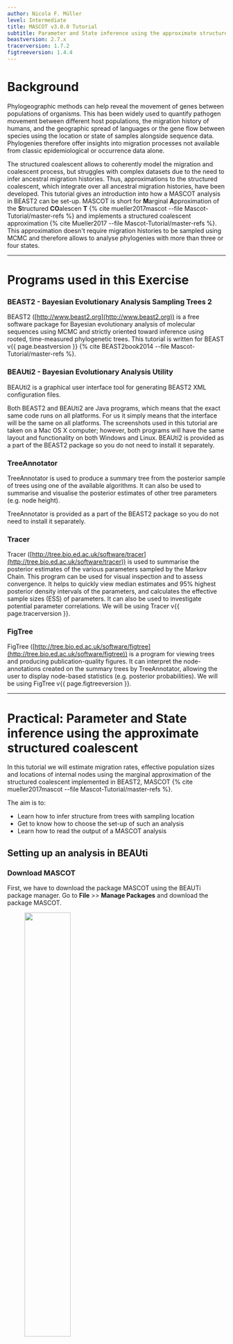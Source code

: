 ```yaml
---
author: Nicola F. Müller
level: Intermediate
title: MASCOT v3.0.0 Tutorial
subtitle: Parameter and State inference using the approximate structured coalescent
beastversion: 2.7.x
tracerversion: 1.7.2
figtreeversion: 1.4.4
---
```


# Background

Phylogeographic methods can help reveal the movement of genes between populations of organisms. This has been widely used to quantify pathogen movement between different host populations, the migration history of humans, and the geographic spread of languages or the gene flow between species using the location or state of samples alongside sequence data. Phylogenies therefore offer insights into migration processes not available from classic epidemiological or occurrence data alone.

The structured coalescent allows to coherently model the migration and coalescent process, but struggles with complex datasets due to the need to infer ancestral migration histories. Thus, approximations to the structured coalescent, which integrate over all ancestral migration histories, have been developed. This tutorial gives an introduction into how a MASCOT analysis in BEAST2 can be set-up. MASCOT is short for **M**arginal **A**pproximation of the **S**tructured **CO**alescen **T** {% cite mueller2017mascot --file Mascot-Tutorial/master-refs %} and implements a structured coalescent approximation {% cite Mueller2017 --file Mascot-Tutorial/master-refs %}. This approximation doesn't require migration histories to be sampled using MCMC and therefore allows to analyse phylogenies with more than three or four states.

----

# Programs used in this Exercise

### BEAST2 - Bayesian Evolutionary Analysis Sampling Trees 2

BEAST2 ([http://www.beast2.org](http://www.beast2.org)) is a free software package for Bayesian evolutionary analysis of molecular sequences using MCMC and strictly oriented toward inference using rooted, time-measured phylogenetic trees. This tutorial is written for BEAST v{{ page.beastversion }} {% cite BEAST2book2014 --file Mascot-Tutorial/master-refs %}.

### BEAUti2 - Bayesian Evolutionary Analysis Utility

BEAUti2 is a graphical user interface tool for generating BEAST2 XML configuration files.

Both BEAST2 and BEAUti2 are Java programs, which means that the exact same code runs on all platforms. For us it simply means that the interface will be the same on all platforms. The screenshots used in this tutorial are taken on a Mac OS X computer; however, both programs will have the same layout and functionality on both Windows and Linux. BEAUti2 is provided as a part of the BEAST2 package so you do not need to install it separately.

### TreeAnnotator

TreeAnnotator is used to produce a summary tree from the posterior sample of trees using one of the available algorithms. It can also be used to summarise and visualise the posterior estimates of other tree parameters (e.g. node height).

TreeAnnotator is provided as a part of the BEAST2 package so you do not need to install it separately.

### Tracer

Tracer ([http://tree.bio.ed.ac.uk/software/tracer](http://tree.bio.ed.ac.uk/software/tracer)) is used to summarise the posterior estimates of the various parameters sampled by the Markov Chain. This program can be used for visual inspection and to assess convergence. It helps to quickly view median estimates and 95% highest posterior density intervals of the parameters, and calculates the effective sample sizes (ESS) of parameters. It can also be used to investigate potential parameter correlations. We will be using Tracer v{{ page.tracerversion }}.

### FigTree

FigTree ([http://tree.bio.ed.ac.uk/software/figtree](http://tree.bio.ed.ac.uk/software/figtree)) is a program for viewing trees and producing publication-quality figures. It can interpret the node-annotations created on the summary trees by TreeAnnotator, allowing the user to display node-based statistics (e.g. posterior probabilities). We will be using FigTree v{{ page.figtreeversion }}.

----

# Practical: Parameter and State inference using the approximate structured coalescent

In this tutorial we will estimate migration rates, effective population sizes and locations of internal nodes using the marginal approximation of the structured coalescent implemented in BEAST2, MASCOT {% cite mueller2017mascot --file Mascot-Tutorial/master-refs %}.

The aim is to:

-   Learn how to infer structure from trees with sampling location
-   Get to know how to choose the set-up of such an analysis
-   Learn how to read the output of a MASCOT analysis

## Setting up an analysis in BEAUti

### Download MASCOT

First, we have to download the package MASCOT using the BEAUTi package manager. Go to **File** >> **Manage Packages** and download the package MASCOT.

<figure>

<a id="fig:example1"></a> <img src="figures/MascotDownload.png" style="width:50%;"/>

<figcaption>Figure 1: Download the MASCOT package.</figcaption>

</figure>

MASCOT will only be available in BEAUti once you close and restart the program.

### Loading the Influenza A/H3N2 Sequences (Partitions)

The sequence alignment is in the file [H3N2.nexus](http://github.com/nicfel/Mascot-Tutorial/raw/master/data/H3N2.nexus). Right-click on this link and save it to a folder on your computer. Once downloaded, this file can either be drag-and-dropped into BEAUti or added by using BEAUti's menu system via **File** >> **Import Alignment**. Once the sequences are added, we need to specify the sampling dates.

### Get the sampling times (Tip Dates)

Open the "Tip Dates" panel and then select the "Use tip dates" checkbox.

The sampling times are encoded in the sequence names. We can tell BEAUti to use these by clicking the **Auto-configure** button. The sampling times appear following the third vertical bar "\|" in the sequence name. To extract these times, select "split on character", enter "\|" (without the quotes) in the text box immediately to the right, and then select "3" from the drop-down box to the right, as shown in the figure below.

<figure>

<a id="fig:example1"></a> <img src="figures/TipDates.png" style="width:70%;"/>

<figcaption>Figure 2: Guess sampling times.</figcaption>

</figure>

Clicking "Ok" should now populate the table with the sample times extracted from the sequence names: the column **Date** should now have values between 2000 and 2002 and the column **Height** should have values from 0 to 2. The heights denote the time difference from a sequence to the most recently sampled sequence. If everything is specified correctly, the sequence with Height 0.0 should have Date 2001.9.

### Specify the Site Model (Site Model)

Next, we have to specify the site model. To do this, choose the "Site Model" tab. For Influenza Hemagluttanin sequences as we have here, HKY is the most commonly used model of nucleotide evolution. This model allows for differences in transversion and transition rates, meaning that changes between bases that are chemically more closely related (transitions) are allowed to have a different rate to changes between bases that chemically more distinct (transversions). Additionally, we should allow for different rate categories for different sites in the alignment. This can be done by setting the _Gamma Category Count_ to 4, which is just a value that has typically been used. Make sure that estimate is checked next to the shape parameter. To reduce the number of parameters we have to estimate, we can set Frequencies to Empirical.

<figure>

<a id="fig:example1"></a> <img src="figures/SiteModel.png" style="width:70%;"/>

<figcaption>Figure 4: Set the site model.</figcaption>

</figure>

### Set the clock model (Clock Model)

For rapidly evolving viruses, the assumption of a strict molecular clock is often made, meaning that the molecular clock is the same on each branch of the phylogeny. To decrease the burnin phase, we can set the initial value to 0.005.

<figure>

<a id="fig:example1"></a> <img src="figures/ClockRate.png" style="width:70%;"/>

<figcaption>Figure 5: Set the initial clock rate.</figcaption>

</figure>

### Get the sampling locations (Tip Locations)

We first have to choose the tree prior, which in this case is MASCOT. We do this by switching to the _Priors_ tab. Search the drop down menu next to `Tree.t:H3N2` and choose MASCOT. By default, the rate dynamics for this setting is `Constant`, which means that effective population sizes and migration rates are assumed to be constant through time. We next have to define the sampling location of the individual tips.

Initially the column **Location** should be _NOT\_SET_ for every sequence. After clicking the **Guess** button, you can split the sequence on the vertical bar "\|" again by selecting "split on character" and entering "\|" in the box. However, the locations are in the fourth group, so this time choose "4" from the drop-down menu. After clicking the **OK** button, the window should look like the one shown in the figure below:

<figure>

<a id="fig:example1"></a> <img src="figures/TipLocations.png" style="width:70%;"/>

<figcaption>Figure 3: Configuring sample locations.</figcaption>

</figure>

### Specify the priors (Priors)

Now, we need to set the priors for the various parameters of the model. You can find the parameter priors below the tree prior.

First, consider the effective population size parameter _Ne_. Since we have only a few samples per location, meaning little information about the different effective population sizes, we will need an informative prior. In this case we will use a log normal prior with parameters M=0 and S=1. (These are respectively the mean and variance of the corresponding normal distribution in log space.) To use this prior, choose "Log Normal" from the drop down menu to the right of the `Ne.t:H3N2` parameter label, then click the arrow to the left of the same label and fill in the parameter values appropriately (i.e. M=0 and S=1). Ensure that the "Mean In Real Space" checkbox remains unchecked.

The existing exponential distribution as a prior on the migration rate puts much weight on lower values while not prohibiting larger ones. For migration rates, a prior that prohibits too large values while not greatly distinguishing between very small and very _very_ small values is generally a good choice. Be aware however that the exponential distribution is quite an informative prior: one should be careful that to choose a mean so that feasible rates are at least within the 95% HPD interval of the prior. (This can be determined by clicking the arrow to the left of the parameter name and looking at the values below the graph that appears on the right.) We keep the default mean value of 1.

Finally, set the prior for the clock rate. We have a good idea about the clock rate of Influenza A/H3N2 Hemagglutinin. From previous work by other people, we know that the clock rate will be around 0.005 substitution per site per year. To include that prior knowledge, we can set the prior on the clock rate to a Log Normal distribution with mean in **real space** set to 0.005. To specify the mean in real space, make sure that the box "Mean In Real Space" is checked. If we set the S value to 0.25, we say that we expect the clock rate to be with 95% certainty between 0.00321 and 0.00731.

<figure>

<a id="fig:example1"></a> <img src="figures/Priors.png" style="width:70%;"/>

<figcaption>Figure 6: Set up of the prior distributions.</figcaption>

</figure>

We keep the default priors for the parameters gammaShape and kappa.

### Specify the MCMC chain length (MCMC)

Now switch to the "MCMC" tab. Here we can set the length of the MCMC chain and decide how frequently the parameter and trees are logged. For this dataset, 2 million iterations should be sufficient. In order to have enough samples but not create too large files, we can set the logEvery to 2000, so we have 1001 samples overall. Do this for the tracelog and the treelog. Next, we have to save the `*.xml` file using **File** >> **Save as**.

<figure>

<a id="fig:example1"></a> <img src="figures/MCMC.png" style="width:70%;"/>

<figcaption>Figure 7: save the \*.xml.</figcaption>

</figure>

### Run the analysis using BEAST2

Run the `*.xml` using BEAST2 or use finished runs from the _precooked-runs_ folder. The analysis should take about 6 to 7 minutes. If you want to learn some more about what the migration rates we actually estimate, have a look at this blog post of Peter Beerli [http://popgen.sc.fsu.edu/Migrate/Blog/Entries/2013/3/22_forward-backward_migration_rates.html](http://popgen.sc.fsu.edu/Migrate/Blog/Entries/2013/3/22_forward-backward_migration_rates.html).

### Analyse the log file using Tracer

First, we can open the `*.log` file in tracer to check if the MCMC has converged. The ESS value should be above 200 for almost all values and especially for the posterior estimates.

<figure>

<a id="fig:example1"></a> <img src="figures/LogPosterior.png" style="width:70%;"/>

<figcaption>Figure 8: Check if the posterior converged.</figcaption>

</figure>

We can have a look at the marginal posterior distributions for the effective population sizes. New York is inferred to have the largest effective population size before Hong Kong and New Zealand. This tells us that two lineages that are in New Zealand are expected to coalesce quicker than two lineages in Hong Kong or New York.

<figure>

<a id="fig:example1"></a> <img src="figures/LogNe.png" style="width:70%;"/>

<figcaption>Figure 9: Compare the different inferred effective population sizes.</figcaption>

</figure>

In this example, we have relatively little information about the effective population sizes of each location. This can lead to estimates that are greatly informed by the prior. Additionally, there can be great differences between median and mean estimates. The median estimates are generally more reliable since they are less influence by extreme values.

<figure>

<a id="fig:example1"></a> <img src="figures/MeanMedian.png" style="width:70%;"/>

<figcaption>Figure 10: Differences between mean and median estimates.</figcaption>

</figure>

We can then look at the inferred migration rates. The migration rates have the label b_migration.\*, meaning that they are backwards in time migration rates. The highest rates are from New York to Hong Kong. Because they are backwards in time migration rates, this means that lineages from New York are inferred to be likely from Hong Kong if we're going backwards in time. In the inferred phylogenies, we should therefore make the observation that lineages ancestral to samples from New York are inferred to be from Hong Kong backwards.

A more in depth explanation of what backwards migration really are can be found here [http://popgen.sc.fsu.edu/Migrate/Blog/Entries/2013/3/22_forward-backward_migration_rates.html](http://popgen.sc.fsu.edu/Migrate/Blog/Entries/2013/3/22_forward-backward_migration_rates.html)

<figure>

<a id="fig:example1"></a> <img src="figures/LogMigration.png" style="width:70%;"/>

<figcaption>Figure 11: Compare the inferred migration rates.</figcaption>

</figure>

### Make the summary tree using TreeAnnotator

Next, we want to summarize the trees. This we can do using TreeAnnotator. Until recently the _maximum clade credibility_ tree (MCC) has been the default summary method in TreeAnotator. To produce MCC trees TreeAnotator takes the set of trees and find the best supported tree by maximising the product of the posterior clade probabilities. It will then annotate this representative summary tree with the mean ages of all the nodes and the corresponding 95% HPD ranges as well as the posterior clade probability for each node. A new point estimate, called a _conditional clade distribution_ tree (CCD) has been proposed {% cite berling2025 --file Introduction-to-BEAST2/master-refs %}. It has been shown to outperform MCC in terms of accuracy (based on Robinson-Foulds distance to the true tree) and precision (how different are the point estimates calculated for replicate MCMC chains). CCD methods may produce a tree that would be well supported but has not been sampled during MCMC. This is beneficial for large trees and complex parameter regimes. Since both methods are still widely used, we show how to use them to summarise the posterior tree distribution. **To save time, you may run just one method and compare it to the other using the example below.**

#### Producing MCC tree

> Open **TreeAnnotator** and then set the options as in the [Figure 12](#fig:mcc) below. You have to specify the **Burnin percentage**, **Target tree type**, **Node heights**, **Input Tree File** and the **Output File**.
>
> Use the typed trees in the file `H3N2.H3N2.trees` as **Input Tree File**. Name output file `H3N2.mcc.tree`.
>
> After clicking **Run** the program should summarize the trees.

<figure>

<a id="fig:mcc"></a> <img src="figures/TreeAnnotator.png" style="width:50%;"/>

<figcaption>Figure 12: Make the maximum clade credibility tree.</figcaption>

</figure>

#### Producing CCD0 tree

> Open **TreeAnnotator** and then set the options as in the [Figure 13](#fig:ccd0) below. You have to specify the **Burnin percentage**, the **Node heights**, **Input Tree File** and the **Output File**.
>
> Use the typed trees in the file `H3N2.H3N2.trees` as **Input Tree File**. Name output file `H3N2.ccd0.tree`.
>
> After clicking **Run** the program should summarize the trees.

<figure>

<a id="fig:ccd0"></a> <img src="figures/treeannotator.ccd0.png" width="60%"/>

<figcaption>Figure 13: Make the conditional clade credibility tree.</figcaption>

</figure>

### Analyse and compare the MCC and CCD0 summary trees

In each logging step of the tree during the MCMC, MASCOT logs several different things. It logs the inferred probability of each node being in any possible location. In this example, these would be the inferred probabilities of being in Hong Kong, New York and New Zealand. Additonally, it logs the most likely location of each node.

> Open **FigTree** and load your chosen summary tree (`H3N2.mcc.tree or H3N2.ccd0.tree`).
>
> On the left hand menu, select **Appearance** \>\> **Colour by** and select **max**. This is the location that was inferred to be most often the most likely location of the node.
>
> Select **Trees** \>\> **Order nodes** \>\> **increasing**. The sorting step is only needed so we can compare trees better.
>
> You may optionally increase line weight (**Appearance** \>\> **Line weight**) and tip label font (**Tip Labels** \>\> **Font size**).

Figures 14 and 15 show the MCC and CCD0 trees respectively. First analyse tree for the method you followed.

We can determine if lineages ancestral to samples from New York are actually inferred to be from Hong Kong, or the probability of the root being in any of the locations.

To get the actual inferred probabilities of each node being in any of the 3 locations, you can go to **Node Labels** >> **Display** an then choose Hong_Kong, New_York or New_Zealand. These are the actual inferred probabilities of the nodes being in any location.

It should however be mentioned that the inference of nodes being in a particular location makes some simplifying assumptions, such as that there are no other locations (i.e. apart from the sampled locations) where lineages could have been.

Another important thing to know is that currently, we assume rates to be constant. This means that we assume that the population size of the different locations does not change over time. We also make the same assumption about the migration rates through time.

<figure>

<a id="fig:example1"></a> <img src="figures/figtree.mcc.png" style="width:100%;"/>

<figcaption>Figure 14: MCC tree, inferred node locations.</figcaption>

</figure>

<figure>

<a id="fig:example1"></a> <img src="figures/figtree.ccd0.png" style="width:100%;"/>

<figcaption>Figure 15: CCD0 tree, inferred node locations.</figcaption>

</figure>

Now, compare the figures for MCC and CCD0 summary trees. Can you see some differences?

One of the CCD0 summary method advantages is that it can evaluate tree topologies that were not sampled during the MCMC. This is why it usually performs better on high-entropy (uncertain, spread out) tree posterior. Knowing this, what observations can you make about our sample?

### Errors that can occur (Work in progress)

One of the errors message that can occur regularly is the following: `too many iterations, return negative infinity` This occurs when the integration step size of the ODE's to compute the probability of observing a phylogenetic tree in MASCOT is becoming too small. This generally occurs if at least one migration rate is really large or at least one effective population size is really small (i.e. the coalescent rate is really high). This causes integration steps to be extremely small, which in turn would require a lot of time to compute the probability of a phylogenetic tree under MASCOT. Instead of doing that, this state is rejected by assigning its log probability the value negative infinity.

This error can have different origins and a likely incomplete list is the following:

-   The priors on migration rates put too much weight on really high rates. To fix this, reconsider your priors on the migration rates. Particularly, check if the prior on the migration rates make sense in comparison to the height of the tree. If, for example, the tree has a height of 1000 years, but the prior on the migration rate is exponential with mean 1, then the prior assumption is that between any two states, we expected approximately 1000 migration events.

-   The prior on the effective population sizes is too low, meaning that the prior on the coalescent rates (1 over the effective population size) is too high. This can for example occur when the prior on the effective population size was chosen to be 1/X. To fix, reconsider your prior on the effective population size.

-   There is substantial changes of the effective population sizes and/or migration rates over time that are not modeled. In that case, changes in the effective population sizes or migration rates have to be explained by population structure, which can again lead to some effective population sizes being very low and some migration rates being very high. In that case, there is unfortunately not much that can be done, since MASCOT is not an appropriate model for the dataset.

-   There is strong subpopulation structure within the different subpopulations used. In that case, reconsider if the individual sub-populations used are reasonable.

----

# Useful Links

If you interested in the derivations of the marginal approximation of the structured coalescent, you can find them here {% cite Mueller2017 --file Mascot-Tutorial/master-refs %}. This paper also explains the mathematical differences to other methods such as the theory underlying BASTA. To get a better idea of how the states of internal nodes are calculated, have a look in this paper {% cite mueller2017mascot --file Mascot-Tutorial/master-refs %}.

-   MASCOT source code: [https://github.com/nicfel/Mascot](https://github.com/nicfel/Mascot)
-   [Bayesian Evolutionary Analysis with BEAST 2](http://www.beast2.org/book.html) {% cite BEAST2book2014 --file Mascot-Tutorial/master-refs.bib %}
-   BEAST 2 website and documentation: [http://www.beast2.org/](http://www.beast2.org/)
-   Join the BEAST user discussion: [http://groups.google.com/group/beast-users](http://groups.google.com/group/beast-users)

----

# Relevant References

{% bibliography --cited --file Mascot-Tutorial/master-refs %}
